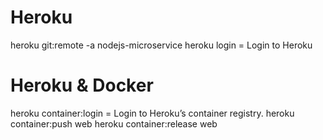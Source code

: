 # Heroku

heroku git:remote -a nodejs-microservice
heroku login = Login to Heroku

# Heroku & Docker

heroku container:login = Login to Heroku’s container registry.
heroku container:push web
heroku container:release web
